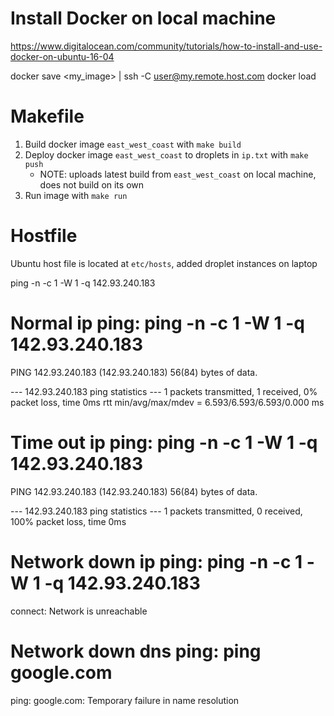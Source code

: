 # Install Docker on local machine
https://www.digitalocean.com/community/tutorials/how-to-install-and-use-docker-on-ubuntu-16-04

docker save <my_image> | ssh -C user@my.remote.host.com docker load

# Makefile
1. Build docker image `east_west_coast` with `make build`
2. Deploy docker image `east_west_coast` to droplets in `ip.txt` with `make push`
   - NOTE: uploads latest build from `east_west_coast` on local machine,
     does not build on its own
3. Run image with `make run`

# Hostfile
Ubuntu host file is located at `etc/hosts`, added droplet instances on laptop



ping -n -c 1 -W 1 -q 142.93.240.183


# Normal ip ping: ping -n -c 1 -W 1 -q 142.93.240.183
PING 142.93.240.183 (142.93.240.183) 56(84) bytes of data.

--- 142.93.240.183 ping statistics ---
1 packets transmitted, 1 received, 0% packet loss, time 0ms
rtt min/avg/max/mdev = 6.593/6.593/6.593/0.000 ms

# Time out ip ping: ping -n -c 1 -W 1 -q 142.93.240.183
PING 142.93.240.183 (142.93.240.183) 56(84) bytes of data.

--- 142.93.240.183 ping statistics ---
1 packets transmitted, 0 received, 100% packet loss, time 0ms


# Network down ip ping: ping -n -c 1 -W 1 -q 142.93.240.183
connect: Network is unreachable

# Network down dns ping: ping google.com
ping: google.com: Temporary failure in name resolution
